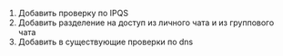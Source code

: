 1) Добавить проверку по IPQS
2) Добавить разделение на доступ из личного чата и из группового чата
3) Добавить в существующие проверки по dns
